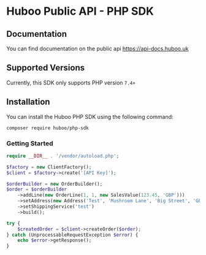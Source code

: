 # Huboo Public API - PHP SDK

## Documentation

You can find documentation on the public api https://api-docs.huboo.uk

## Supported Versions

Currently, this SDK only supports PHP version `7.4+`

## Installation

You can install the Huboo PHP SDK using the following command:

`composer require huboo/php-sdk`

### Getting Started


```php
require __DIR__ . '/vendor/autoload.php';

$factory = new ClientFactory();
$client = $factory->create('[API Key]');

$orderBuilder = new OrderBuilder();
$order = $orderBuilder
    ->addLine(new OrderLine(1, 1, new SalesValue(123.45, 'GBP')))
    ->setAddress(new Address('Test', 'Mushroom Lane', 'Big Street', 'GB', 'BS1 1AB'))
    ->setShippingService('test')
    ->build();

try {
    $createdOrder = $client->createOrder($order);
} catch (UnprocessableRequestException $error) {
    echo $error->getResponse();
}
```